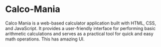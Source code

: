# Calco-Mania
Calco Mania is a web-based calculator application built with HTML, CSS, and JavaScript. It provides a user-friendly interface for performing basic arithmetic calculations and serves as a practical tool for quick and easy math operations.
This has amazing UI.
